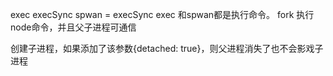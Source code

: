 exec execSync
spwan = execSync 
exec 和spwan都是执行命令。
fork 执行node命令，并且父子进程可通信

 创建子进程，如果添加了该参数{detached: true}，则父进程消失了也不会影戏子进程